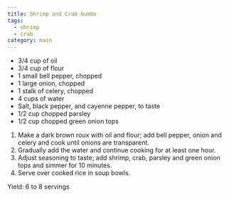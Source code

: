 ```yaml
---
title: Shrimp and Crab Gumbo
tags:
  - shrimp
  - crab
category: main
---
```


- 3/4 cup of oil
- 3/4 cup of flour
- 1 small bell pepper, chopped
- 1 large onion, chopped
- 1 stalk of celery, chopped
- 4 cups of water
- Salt, black pepper, and cayenne pepper, to taste
- 1/2 cup chopped parsley
- 1/2 cup chopped green onion tops

1. Make a dark brown roux with oil and flour; add bell pepper, onion and celery and cook until onions are transparent.
1. Gradually add the water and continue cooking for at least one hour.
1. Adjust seasoning to taste; add shrimp, crab, parsley and green onion tops and simmer for 10 minutes.
1. Serve over cooked rice in soup bowls.

Yield: 6 to 8 servings
